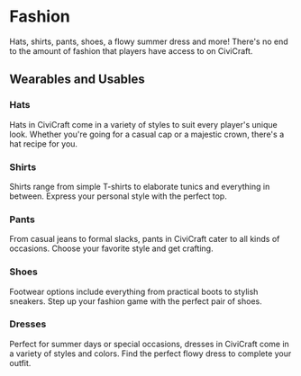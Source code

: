 # Fashion

Hats, shirts, pants, shoes, a flowy summer dress and more! There's no end to the amount of fashion that players have access to on CiviCraft.



## Wearables and Usables

### Hats
Hats in CiviCraft come in a variety of styles to suit every player's unique look. Whether you're going for a casual cap or a majestic crown, there's a hat recipe for you.

### Shirts
Shirts range from simple T-shirts to elaborate tunics and everything in between. Express your personal style with the perfect top.

### Pants
From casual jeans to formal slacks, pants in CiviCraft cater to all kinds of occasions. Choose your favorite style and get crafting.

### Shoes
Footwear options include everything from practical boots to stylish sneakers. Step up your fashion game with the perfect pair of shoes.

### Dresses
Perfect for summer days or special occasions, dresses in CiviCraft come in a variety of styles and colors. Find the perfect flowy dress to complete your outfit.




